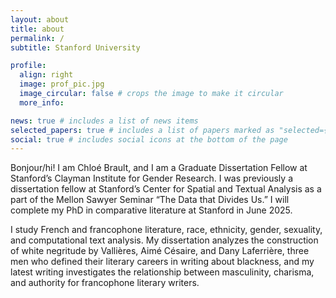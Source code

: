 ```yaml
---
layout: about
title: about
permalink: /
subtitle: Stanford University

profile:
  align: right
  image: prof_pic.jpg
  image_circular: false # crops the image to make it circular
  more_info:

news: true # includes a list of news items
selected_papers: true # includes a list of papers marked as "selected={true}"
social: true # includes social icons at the bottom of the page
---
```


Bonjour/hi! I am Chloé Brault, and I am a Graduate Dissertation Fellow at Stanford’s Clayman Institute for Gender Research. I was previously a dissertation fellow at Stanford’s Center for Spatial and Textual Analysis as a part of the Mellon Sawyer Seminar “The Data that Divides Us.” I will complete my PhD in comparative literature at Stanford in June 2025. 

I study French and francophone literature, race, ethnicity, gender, sexuality, and computational text analysis. My dissertation analyzes the construction of white negritude by Vallières, Aimé Césaire, and Dany Laferrière, three men who defined their literary careers in writing about blackness, and my latest writing investigates the relationship between masculinity, charisma, and authority for francophone literary writers. 

